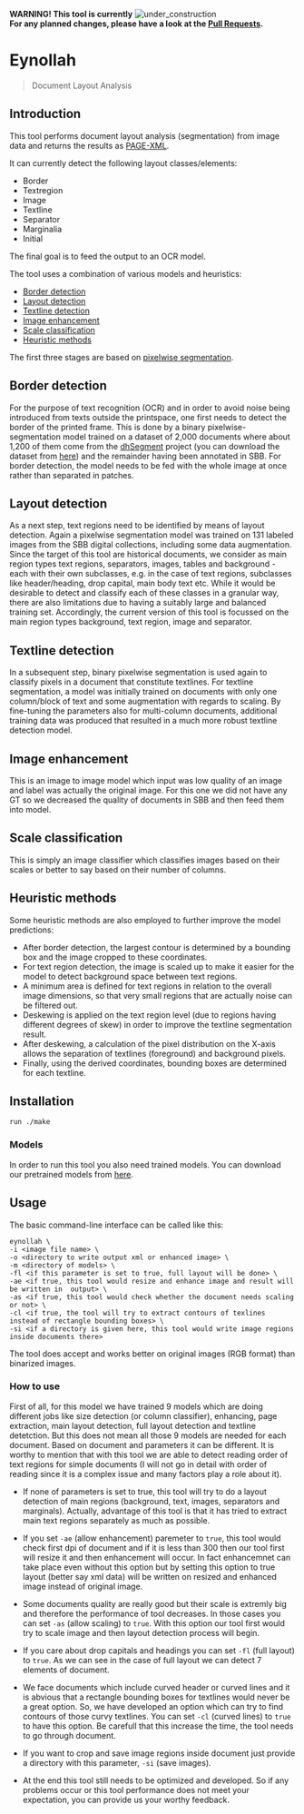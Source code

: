 **WARNING! This tool is currently** ![under_construction](http://www.textfiles.com/underconstruction/HeHeartlandPark2601underconstructionbar9.gif)  
**For any planned changes, please have a look at the [Pull Requests](https://github.com/qurator-spk/eynollah/pulls).**

# Eynollah
> Document Layout Analysis

## Introduction
This tool performs document layout analysis (segmentation) from image data and returns the results as [PAGE-XML](https://github.com/PRImA-Research-Lab/PAGE-XML).

It can currently detect the following layout classes/elements:
* Border
* Textregion
* Image
* Textline
* Separator
* Marginalia
* Initial
 
The final goal is to feed the output to an OCR model. 

The tool uses a combination of various models and heuristics:
* [Border detection](https://github.com/qurator-spk/eynollah#border-detection)
* [Layout detection](https://github.com/qurator-spk/eynollah#layout-detection)
* [Textline detection](https://github.com/qurator-spk/eynollah#textline-detection)
* [Image enhancement](https://github.com/qurator-spk/eynollah#Image_enhancement)
* [Scale classification](https://github.com/qurator-spk/eynollah#Scale_classification)
* [Heuristic methods](https://https://github.com/qurator-spk/eynollah#heuristic-methods)

The first three stages are based on [pixelwise segmentation](https://github.com/qurator-spk/sbb_pixelwise_segmentation).

## Border detection
For the purpose of text recognition (OCR) and in order to avoid noise being introduced from texts outside the printspace, one first needs to detect the border of the printed frame. This is done by a binary pixelwise-segmentation model trained on a dataset of 2,000 documents where about 1,200 of them come from the [dhSegment](https://github.com/dhlab-epfl/dhSegment/) project (you can download the dataset from [here](https://github.com/dhlab-epfl/dhSegment/releases/download/v0.2/pages.zip)) and the remainder having been annotated in SBB. For border detection, the model needs to be fed with the whole image at once rather than separated in patches.

## Layout detection
As a next step, text regions need to be identified by means of layout detection. Again a pixelwise segmentation model was trained on 131 labeled images from the SBB digital collections, including some data augmentation. Since the target of this tool are historical documents, we consider as main region types text regions, separators, images, tables and background - each with their own subclasses, e.g. in the case of text regions, subclasses like header/heading, drop capital, main body text etc. While it would be desirable to detect and classify each of these classes in a granular way, there are also limitations due to having a suitably large and balanced training set. Accordingly, the current version of this tool is focussed on the main region types background, text region, image and separator. 

## Textline detection
In a subsequent step, binary pixelwise segmentation is used again to classify pixels in a document that constitute textlines. For textline segmentation, a model was initially trained on documents with only one column/block of text and some augmentation with regards to scaling. By fine-tuning the parameters also for multi-column documents, additional training data was produced that resulted in a much more robust textline detection model.

## Image enhancement
This is an image to image model which input was low quality of an image and label was actually the original image. For this one we did not have any GT so we decreased the quality of documents in SBB and then feed them into model.

## Scale classification
This is simply an image classifier which classifies images based on their scales or better to say based on their number of columns.

## Heuristic methods
Some heuristic methods are also employed to further improve the model predictions: 
* After border detection, the largest contour is determined by a bounding box and the image cropped to these coordinates. 
* For text region detection, the image is scaled up to make it easier for the model to detect background space between text regions.
* A minimum area is defined for text regions in relation to the overall image dimensions, so that very small regions that are actually noise can be filtered out. 
* Deskewing is applied on the text region level (due to regions having different degrees of skew) in order to improve the textline segmentation result. 
* After deskewing, a calculation of the pixel distribution on the X-axis allows the separation of textlines (foreground) and background pixels.
* Finally, using the derived coordinates, bounding boxes are determined for each textline.

## Installation
`run ./make`

### Models
In order to run this tool you also need trained models. You can download our pretrained models from [here](https://qurator-data.de/eynollah/).

## Usage

The basic command-line interface can be called like this:

    eynollah \
    -i <image file name> \
    -o <directory to write output xml or enhanced image> \
    -m <directory of models> \
    -fl <if this parameter is set to true, full layout will be done> \
    -ae <if true, this tool would resize and enhance image and result will be written in  output> \
    -as <if true, this tool would check whether the document needs scaling or not> \
    -cl <if true, the tool will try to extract contours of texlines instead of rectangle bounding boxes> \
    -si <if a directory is given here, this tool would write image regions inside documents there>

The tool does accept and works better on original images (RGB format) than binarized images.

### How to use

First of all, for this model we have trained 9 models which are doing different jobs like size detection (or column classifier), enhancing, page extraction, main layout detection, full layout detection and textline detetction. But this does not mean all those 9 models are needed for each document. Based on document and parameters it can be different. It is worthy to mention that with this tool we are able to detect reading order of text regions for simple documents (I will not go in detail with order of reading since it is a complex issue and many factors play a role about it).

* If none of parameters is set to true, this tool will try to do a layout detection of main regions (background, text, images, separators and marginals). Actually, advantage of this tool is that it has tried to extract main text regions separately as much as possible.

* If you set `-ae` (allow enhancement) paremeter to `true`, this tool would check first dpi of document and if it is less than 300 then our tool first will resize it and then enhancement will occur. In fact enhancemnet can take place even without this option but by setting this option to true layout (better say xml data) will be written on resized and enhanced image instead of original image.

* Some documents quality are really good but their scale is extremly big and therefore the performance of tool decreases. In those cases you can set `-as` (allow scaling) to `true`. With this option our tool first would try to scale image and then layout detection process will begin.

* If you care about drop capitals and headings you can set `-fl` (full layout) to `true`. As we can see in the case of full layout we can detect 7 elements of document.

* We face documents which include curved header or curved lines and it is abvious that a rectangle bounding boxes for textlines would never be a great option. So, we have developed an option which can try to find contours of those curvy textlines. You can set `-cl` (curved lines) to `true` to have this option. Be carefull that this increase the time, the tool needs to go through document.

* If you want to crop and save image regions inside document just provide a directory with this parameter, `-si` (save images).

* At the end this tool still needs to be optimized and developed. So if any problems occur or this tool performance does not meet your expectation, you can provide us your worthy feedback.


